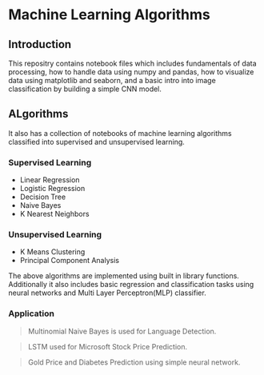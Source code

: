 # Machine Learning Algorithms

## Introduction
This repositry contains notebook files which includes fundamentals of data processing, how to handle data using numpy and pandas, how to visualize data using matplotlib and seaborn, and a basic intro into image classification by building a simple CNN model.

## ALgorithms
It also has a collection of notebooks of machine learning algorithms classified into supervised and unsupervised learning.

### Supervised Learning
+ Linear Regression
+ Logistic Regression
+ Decision Tree
+ Naive Bayes
+ K Nearest Neighbors

### Unsupervised Learning
+ K Means Clustering 
+ Principal Component Analysis

The above algorithms are implemented using built in library functions. Additionally it also includes basic regression and classification tasks using neural networks and Multi Layer Perceptron(MLP) classifier.

### Application
> Multinomial Naive Bayes is used for Language Detection.

> LSTM used for Microsoft Stock Price Prediction.

> Gold Price and Diabetes Prediction using simple neural network. 